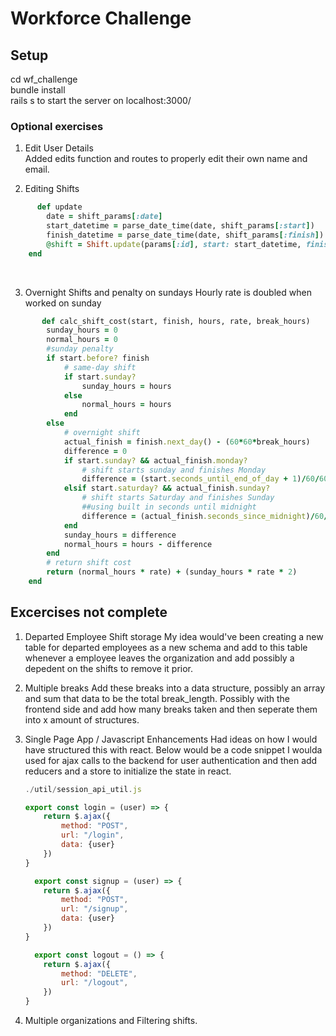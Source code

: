 # Workforce Challenge

## Setup

cd wf_challenge
<br/>
bundle install
<br/>
rails s to start the server on localhost:3000/

### Optional exercises

1. Edit User Details
   <br/>
   Added edits function and routes to properly edit their own name and email.

2. Editing Shifts

```ruby
      def update
        date = shift_params[:date]
        start_datetime = parse_date_time(date, shift_params[:start])
        finish_datetime = parse_date_time(date, shift_params[:finish])
        @shift = Shift.update(params[:id], start: start_datetime, finish: finish_datetime, break_length: shift_param[:break_length])
    end
```

<br/>

3.  Overnight Shifts and penalty on sundays
    Hourly rate is doubled when worked on sunday

```ruby
       def calc_shift_cost(start, finish, hours, rate, break_hours)
        sunday_hours = 0
        normal_hours = 0
        #sunday penalty
        if start.before? finish
            # same-day shift
            if start.sunday?
                sunday_hours = hours
            else
                normal_hours = hours
            end
        else
            # overnight shift
            actual_finish = finish.next_day() - (60*60*break_hours)
            difference = 0
            if start.sunday? && actual_finish.monday?
                # shift starts sunday and finishes Monday
                difference = (start.seconds_until_end_of_day + 1)/60/60
            elsif start.saturday? && actual_finish.sunday?
                # shift starts Saturday and finishes Sunday
                ##using built in seconds until midnight
                difference = (actual_finish.seconds_since_midnight)/60/60
            end
            sunday_hours = difference
            normal_hours = hours - difference
        end
        # return shift cost
        return (normal_hours * rate) + (sunday_hours * rate * 2)
    end
```

## Excercises not complete

1. Departed Employee Shift storage
   My idea would've been creating a new table for departed employees as a new schema and add to this table whenever a employee leaves the organization and add possibly a depedent on the shifts to remove it prior.

2. Multiple breaks
   Add these breaks into a data structure, possibly an array and sum that data to be the total break_length. Possibly with the frontend side and add how many breaks taken and then seperate them into x amount of structures.
3. Single Page App / Javascript Enhancements
   Had ideas on how I would have structured this with react. Below would be a code snippet I woulda used for ajax calls to the backend for user authentication and then add reducers and a store to initialize the state in react.

   ```javascript
   ./util/session_api_util.js

   export const login = (user) => {
       return $.ajax({
           method: "POST",
           url: "/login",
           data: {user}
       })
   }

     export const signup = (user) => {
       return $.ajax({
           method: "POST",
           url: "/signup",
           data: {user}
       })
   }

     export const logout = () => {
       return $.ajax({
           method: "DELETE",
           url: "/logout",
       })
   }
   ```

4. Multiple organizations and Filtering shifts.
